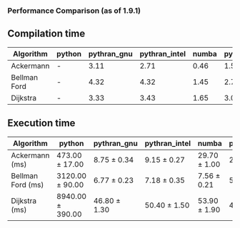 ### Performance Comparison (as of 1.9.1)
## Compilation time
Algorithm                 | python                    | pythran_gnu               | pythran_intel             | numba                     | pyccel_fortran_gnu        | pyccel_c_gnu              | pyccel_fortran_intel      | pyccel_c_intel           
------------------------- | ------------------------- | ------------------------- | ------------------------- | ------------------------- | ------------------------- | ------------------------- | ------------------------- | -------------------------
Ackermann                 | -                         | 3.11                      | 2.71                      | 0.46                      | 1.59                      | 1.53                      | -                         | -                        
Bellman Ford              | -                         | 4.32                      | 4.32                      | 1.45                      | 2.70                      | 2.82                      | -                         | -                        
Dijkstra                  | -                         | 3.33                      | 3.43                      | 1.65                      | 3.07                      | 2.87                      | -                         | -                        

## Execution time
Algorithm                 | python                    | pythran_gnu               | pythran_intel             | numba                     | pyccel_fortran_gnu        | pyccel_c_gnu              | pyccel_fortran_intel      | pyccel_c_intel           
------------------------- | ------------------------- | ------------------------- | ------------------------- | ------------------------- | ------------------------- | ------------------------- | ------------------------- | -------------------------
Ackermann (ms)            | 473.00 $\pm$ 17.00        | 8.75 $\pm$ 0.34           | 9.15 $\pm$ 0.27           | 29.70 $\pm$ 1.00          | 2.36 $\pm$ 0.11           | 2.28 $\pm$ 0.09           | -                         | -                        
Bellman Ford (ms)         | 3120.00 $\pm$ 90.00       | 6.77 $\pm$ 0.23           | 7.18 $\pm$ 0.35           | 7.56 $\pm$ 0.21           | 5.15 $\pm$ 0.12           | 10.00 $\pm$ 0.50          | -                         | -                        
Dijkstra (ms)             | 8940.00 $\pm$ 390.00      | 46.80 $\pm$ 1.30          | 50.40 $\pm$ 1.50          | 53.90 $\pm$ 1.90          | 49.90 $\pm$ 2.10          | 78.20 $\pm$ 2.10          | -                         | -                        
